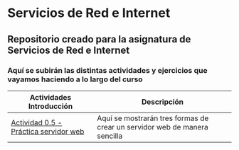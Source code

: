 # Servicios de Red e Internet
## Repositorio creado para la asignatura de Servicios de Red e Internet
### Aquí se subirán las distintas actividades y ejercicios que vayamos haciendo a lo largo del curso


**Actividades Introducción** | **Descripción**
------------------------------ | ----------------
[Actividad 0.5 - Práctica servidor web](/Actividad_Introduccion/) | Aquí se mostrarán tres formas de crear un servidor web de manera sencilla

